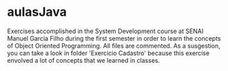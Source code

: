 # aulasJava
Exercises accomplished in the System Development course at SENAI Manuel Garcia Filho during the first semester in order to learn the concepts of Object Oriented Programming. All files are commented. As a susgestion, you can take a look in folder 'Exercicio Cadastro' because this exercise envolved a lot of concepts that we learned in classes.
